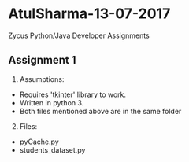 # AtulSharma-13-07-2017
Zycus Python/Java Developer Assignments


## Assignment 1
1. Assumptions:
  - Requires 'tkinter' library to work.
  - Written in python 3.
  - Both files mentioned above are in the same folder
2. Files:
  - pyCache.py
  - students_dataset.py
